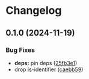 # Changelog

## 0.1.0 (2024-11-19)


### Bug Fixes

* **deps:** pin deps ([25fb3e1](https://github.com/boneskull/to-keypath/commit/25fb3e18966023f64a8028b94a1e47bc538c0caa))
* drop is-identifier ([caebb59](https://github.com/boneskull/to-keypath/commit/caebb59baa3e566eb813bc382a11f0ecbaf041f0))
